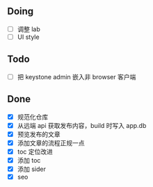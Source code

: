 ## Doing

- [ ] 调整 lab
- [ ] UI style

## Todo

- [ ] 把 keystone admin 嵌入非 browser 客户端

## Done

- [x] 规范化仓库
- [x] 从远端 api 获取发布内容，build 时写入 app.db
- [x] 预览发布的文章
- [x] 添加文章的流程正规一点
- [x] toc 定位改进
- [x] 添加 toc
- [x] 添加 sider
- [x] seo
